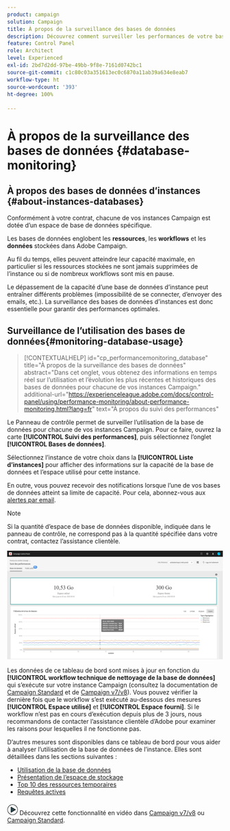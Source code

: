 ```yaml
---
product: campaign
solution: Campaign
title: À propos de la surveillance des bases de données
description: Découvrez comment surveiller les performances de votre base de données Campaign dans le panneau de contrôle
feature: Control Panel
role: Architect
level: Experienced
exl-id: 2bd7d2dd-97be-49bb-9f8e-7161d0742bc1
source-git-commit: c1c80c03a351613ec0c6870a11ab39a634e8eab7
workflow-type: ht
source-wordcount: '393'
ht-degree: 100%

---
```


# À propos de la surveillance des bases de données {#database-monitoring}

## À propos des bases de données d’instances {#about-instances-databases}

Conformément à votre contrat, chacune de vos instances Campaign est dotée d’un espace de base de données spécifique.

Les bases de données englobent les **ressources**, les **workflows** et les **données** stockées dans Adobe Campaign.

Au fil du temps, elles peuvent atteindre leur capacité maximale, en particulier si les ressources stockées ne sont jamais supprimées de l’instance ou si de nombreux workflows sont mis en pause.

Le dépassement de la capacité d’une base de données d’instance peut entraîner différents problèmes (impossibilité de se connecter, d’envoyer des emails, etc.). La surveillance des bases de données d’instances est donc essentielle pour garantir des performances optimales.

## Surveillance de l’utilisation des bases de données{#monitoring-database-usage}

>[!CONTEXTUALHELP]
>id="cp_performancemonitoring_database"
>title="À propos de la surveillance des bases de données"
>abstract="Dans cet onglet, vous obtenez des informations en temps réel sur l’utilisation et l’évolution les plus récentes et historiques des bases de données pour chacune de vos instances Campaign."
>additional-url="https://experienceleague.adobe.com/docs/control-panel/using/performance-monitoring/about-performance-monitoring.html?lang=fr" text="À propos du suivi des performances"

Le Panneau de contrôle permet de surveiller l’utilisation de la base de données pour chacune de vos instances Campaign. Pour ce faire, ouvrez la carte **[!UICONTROL Suivi des performances]**, puis sélectionnez l’onglet **[!UICONTROL Bases de données]**.

Sélectionnez l’instance de votre choix dans la **[!UICONTROL Liste d’instances]** pour afficher des informations sur la capacité de la base de données et l’espace utilisé pour cette instance.

En outre, vous pouvez recevoir des notifications lorsque l’une de vos bases de données atteint sa limite de capacité. Pour cela, abonnez-vous aux [alertes par email](../../performance-monitoring/using/email-alerting.md).

>[!NOTE]
>
>Si la quantité d’espace de base de données disponible, indiquée dans le panneau de contrôle, ne correspond pas à la quantité spécifiée dans votre contrat, contactez l’assistance clientèle.

![](assets/databases_dashboard.png)

Les données de ce tableau de bord sont mises à jour en fonction du **[!UICONTROL workflow technique de nettoyage de la base de données]** qui s’exécute sur votre instance Campaign (consultez la documentation de [Campaign Standard](https://experienceleague.adobe.com/docs/campaign-standard/using/administrating/application-settings/technical-workflows.html?lang=fr#list-of-technical-workflows) et de [Campaign v7/v8](https://experienceleague.adobe.com/docs/campaign-classic/using/monitoring-campaign-classic/data-processing/database-cleanup-workflow.html?lang=fr)). Vous pouvez vérifier la dernière fois que le workflow s’est exécuté au-dessous des mesures **[!UICONTROL Espace utilisé]** et **[!UICONTROL Espace fourni]**. Si le workflow n’est pas en cours d’exécution depuis plus de 3 jours, nous recommandons de contacter l’assistance clientèle d’Adobe pour examiner les raisons pour lesquelles il ne fonctionne pas.

D’autres mesures sont disponibles dans ce tableau de bord pour vous aider à analyser l’utilisation de la base de données de l’instance. Elles sont détaillées dans les sections suivantes :

* [Utilisation de la base de données](../../performance-monitoring/using/database-utilization.md)
* [Présentation de l’espace de stockage](../../performance-monitoring/using/database-storage-overview.md)
* [Top 10 des ressources temporaires](../../performance-monitoring/using/database-top-ten-resources.md)
* [Requêtes actives](../../performance-monitoring/using/database-active-queries.md)

![](assets/do-not-localize/how-to-video.png) Découvrez cette fonctionnalité en vidéo dans [Campaign v7/v8](https://experienceleague.adobe.com/docs/campaign-classic-learn/control-panel/performance-monitoring/monitoring-databases.html?lang=fr#performance-monitoring) ou [Campaign Standard](https://experienceleague.adobe.com/docs/campaign-standard-learn/control-panel/performance-monitoring/monitoring-databases.html?lang=fr#performance-monitoring).
